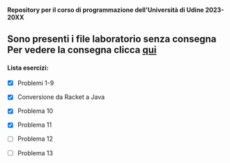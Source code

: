 #### __Repository per il corso di programmazione dell'Università di Udine 2023-20XX__
Sono presenti i file laboratorio senza consegna
Per vedere la consegna clicca <a href="https://users.dimi.uniud.it/~claudio.mirolo/teaching/programmazione/index.html" target="_blank">qui</a>
---
#### Lista esercizi:
- [x] Problemi 1-9 

- [x] Conversione da Racket a Java
- [x] Problema 10 
- [x] Problema 11
- [ ] Problema 12
- [ ] Problema 13

